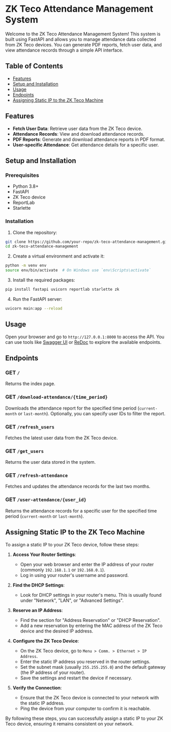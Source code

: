 # ZK Teco Attendance Management System

Welcome to the ZK Teco Attendance Management System! This system is built using FastAPI and allows you to manage attendance data collected from ZK Teco devices. You can generate PDF reports, fetch user data, and view attendance records through a simple API interface.

## Table of Contents
- [Features](#features)
- [Setup and Installation](#setup-and-installation)
- [Usage](#usage)
- [Endpoints](#endpoints)
- [Assigning Static IP to the ZK Teco Machine](#assigning-static-ip-to-the-zk-teco-machine)

## Features

- **Fetch User Data**: Retrieve user data from the ZK Teco device.
- **Attendance Records**: View and download attendance records.
- **PDF Reports**: Generate and download attendance reports in PDF format.
- **User-specific Attendance**: Get attendance details for a specific user.

## Setup and Installation

### Prerequisites

- Python 3.8+
- FastAPI
- ZK Teco device
- ReportLab
- Starlette

### Installation

1. Clone the repository:

```sh
git clone https://github.com/your-repo/zk-teco-attendance-management.git
cd zk-teco-attendance-management
```

2. Create a virtual environment and activate it:

```sh
python -m venv env
source env/bin/activate  # On Windows use `env\Scripts\activate`
```

3. Install the required packages:

```sh
pip install fastapi uvicorn reportlab starlette zk
```

4. Run the FastAPI server:

```sh
uvicorn main:app --reload
```

## Usage

Open your browser and go to `http://127.0.0.1:8000` to access the API. You can use tools like [Swagger UI](http://127.0.0.1:8000/docs) or [ReDoc](http://127.0.0.1:8000/redoc) to explore the available endpoints.

## Endpoints

### GET `/`
Returns the index page.

### GET `/download-attendance/{time_period}`
Downloads the attendance report for the specified time period (`current-month` or `last-month`). Optionally, you can specify user IDs to filter the report.

### GET `/refresh_users`
Fetches the latest user data from the ZK Teco device.

### GET `/get_users`
Returns the user data stored in the system.

### GET `/refresh-attendance`
Fetches and updates the attendance records for the last two months.

### GET `/user-attendance/{user_id}`
Returns the attendance records for a specific user for the specified time period (`current-month` or `last-month`).

## Assigning Static IP to the ZK Teco Machine

To assign a static IP to your ZK Teco device, follow these steps:

1. **Access Your Router Settings**:
    - Open your web browser and enter the IP address of your router (commonly `192.168.1.1` or `192.168.0.1`).
    - Log in using your router's username and password.

2. **Find the DHCP Settings**:
    - Look for DHCP settings in your router's menu. This is usually found under "Network", "LAN", or "Advanced Settings".

3. **Reserve an IP Address**:
    - Find the section for "Address Reservation" or "DHCP Reservation".
    - Add a new reservation by entering the MAC address of the ZK Teco device and the desired IP address.

4. **Configure the ZK Teco Device**:
    - On the ZK Teco device, go to `Menu > Comm. > Ethernet > IP Address`.
    - Enter the static IP address you reserved in the router settings.
    - Set the subnet mask (usually `255.255.255.0`) and the default gateway (the IP address of your router).
    - Save the settings and restart the device if necessary.

5. **Verify the Connection**:
    - Ensure that the ZK Teco device is connected to your network with the static IP address.
    - Ping the device from your computer to confirm it is reachable.

By following these steps, you can successfully assign a static IP to your ZK Teco device, ensuring it remains consistent on your network.
